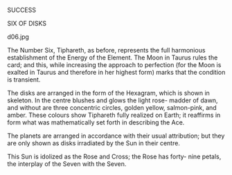 SUCCESS

SIX OF DISKS

d06.jpg

The Number Six, Tiphareth, as before, represents the full harmonious establishment of the Energy of the Element. The Moon in Taurus rules the card; and this, while increasing the approach to perfection (for the Moon is exalted in Taurus and therefore in her highest form) marks that the condition is transient.

The disks are arranged in the form of the Hexagram, which is shown in skeleton. In the centre blushes and glows the light rose- madder of dawn, and without are three concentric circles, golden yellow, salmon-pink, and amber. These colours show Tiphareth fully realized on Earth; it reaffirms in form what was mathematically set forth in describing the Ace.

The planets are arranged in accordance with their usual attribution; but they are only shown as disks irradiated by the Sun in their centre.

This Sun is idolized as the Rose and Cross; the Rose has forty- nine petals, the interplay of the Seven with the Seven.
